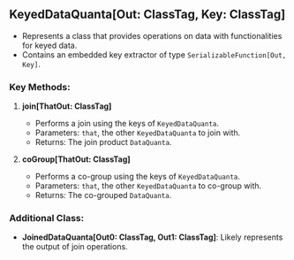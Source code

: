 <!--

  Licensed to the Apache Software Foundation (ASF) under one or more
  contributor license agreements.  See the NOTICE file distributed with
  this work for additional information regarding copyright ownership.
  The ASF licenses this file to You under the Apache License, Version 2.0
  (the "License"); you may not use this file except in compliance with
  the License.  You may obtain a copy of the License at

      http://www.apache.org/licenses/LICENSE-2.0

  Unless required by applicable law or agreed to in writing, software
  distributed under the License is distributed on an "AS IS" BASIS,
  WITHOUT WARRANTIES OR CONDITIONS OF ANY KIND, either express or implied.
  See the License for the specific language governing permissions and
  limitations under the License.

-->

## KeyedDataQuanta[Out: ClassTag, Key: ClassTag]
- Represents a class that provides operations on data with functionalities for keyed data.
- Contains an embedded key extractor of type `SerializableFunction[Out, Key]`.

### Key Methods:
1. **join[ThatOut: ClassTag]**
   - Performs a join using the keys of `KeyedDataQuanta`.
   - Parameters: `that`, the other `KeyedDataQuanta` to join with.
   - Returns: The join product `DataQuanta`.

2. **coGroup[ThatOut: ClassTag]**
   - Performs a co-group using the keys of `KeyedDataQuanta`.
   - Parameters: `that`, the other `KeyedDataQuanta` to co-group with.
   - Returns: The co-grouped `DataQuanta`.

### Additional Class:
- **JoinedDataQuanta[Out0: ClassTag, Out1: ClassTag]**: Likely represents the output of join operations.